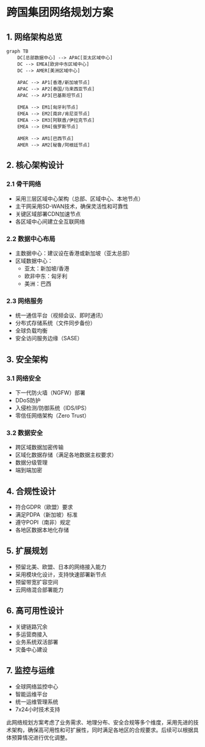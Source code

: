 # 跨国集团网络规划方案

## 1. 网络架构总览

```mermaid
graph TB
    DC[总部数据中心] --> APAC[亚太区域中心]
    DC --> EMEA[欧非中东区域中心]
    DC --> AMER[美洲区域中心]
    
    APAC --> AP1[香港/新加坡节点]
    APAC --> AP2[泰国/马来西亚节点]
    APAC --> AP3[巴基斯坦节点]
    
    EMEA --> EM1[匈牙利节点]
    EMEA --> EM2[南非/肯尼亚节点]
    EMEA --> EM3[阿联酋/伊拉克节点]
    EMEA --> EM4[俄罗斯节点]
    
    AMER --> AM1[巴西节点]
    AMER --> AM2[秘鲁/阿根廷节点]
```

## 2. 核心架构设计

### 2.1 骨干网络

- 采用三层区域中心架构（总部、区域中心、本地节点）
- 主干网采用SD-WAN技术，确保灵活性和可靠性
- 关键区域部署CDN加速节点
- 各区域中心间建立全互联网络

### 2.2 数据中心布局

- 主数据中心：建议设在香港或新加坡（亚太总部）
- 区域数据中心：
  - 亚太：新加坡/香港
  - 欧非中东：匈牙利
  - 美洲：巴西

### 2.3 网络服务

- 统一通信平台（视频会议、即时通讯）
- 分布式存储系统（文件同步备份）
- 全球负载均衡
- 安全访问服务边缘（SASE）

## 3. 安全架构

### 3.1 网络安全

- 下一代防火墙（NGFW）部署
- DDoS防护
- 入侵检测/防御系统（IDS/IPS）
- 零信任网络架构（Zero Trust）

### 3.2 数据安全

- 跨区域数据加密传输
- 区域化数据存储（满足各地数据主权要求）
- 数据分级管理
- 端到端加密

## 4. 合规性设计

- 符合GDPR（欧盟）要求
- 满足PDPA（新加坡）标准
- 遵守POPI（南非）规定
- 各地区数据本地化存储

## 5. 扩展规划

- 预留北美、欧盟、日本的网络接入能力
- 采用模块化设计，支持快速部署新节点
- 预留带宽扩容空间
- 云网络混合部署能力

## 6. 高可用性设计

- 关键链路冗余
- 多运营商接入
- 业务系统双活部署
- 灾备中心建设

## 7. 监控与运维

- 全球网络监控中心
- 智能运维平台
- 统一运维管理系统
- 7x24小时技术支持

此网络规划方案考虑了业务需求、地理分布、安全合规等多个维度，采用先进的技术架构，确保高可用性和可扩展性，同时满足各地区的合规要求。后续可以根据具体预算情况进行优化调整。
